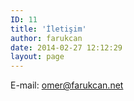 ```yaml
---
ID: 11
title: 'İletişim'
author: farukcan
date: 2014-02-27 12:12:29
layout: page
---
```


E-mail: omer@farukcan.net
